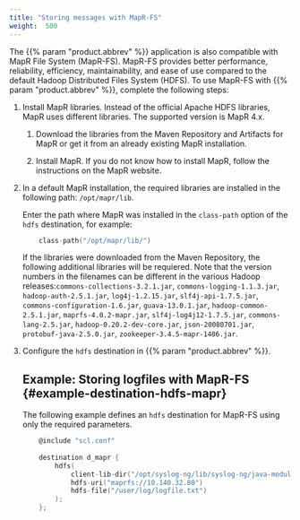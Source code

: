 ```yaml
---
title: "Storing messages with MapR-FS"
weight:  500
---
```

<!-- DISCLAIMER: This file is based on the syslog-ng Open Source Edition documentation https://github.com/balabit/syslog-ng-ose-guides/commit/2f4a52ee61d1ea9ad27cb4f3168b95408fddfdf2 and is used under the terms of The syslog-ng Open Source Edition Documentation License. The file has been modified by Axoflow. -->

The {{% param "product.abbrev" %}} application is also compatible with MapR File System (MapR-FS). MapR-FS provides better performance, reliability, efficiency, maintainability, and ease of use compared to the default Hadoop Distributed Files System (HDFS). To use MapR-FS with {{% param "product.abbrev" %}}, complete the following steps:

1.  Install MapR libraries. Instead of the official Apache HDFS libraries, MapR uses different libraries. The supported version is MapR 4.x.
    
    1.  Download the libraries from the Maven Repository and Artifacts for MapR or get it from an already existing MapR installation.
    
    2.  Install MapR. If you do not know how to install MapR, follow the instructions on the MapR website.

2.  In a default MapR installation, the required libraries are installed in the following path: `/opt/mapr/lib`.
    
    Enter the path where MapR was installed in the `class-path` option of the `hdfs` destination, for example:
    
    ```c
        class-path("/opt/mapr/lib/")
    
    ```
    
    If the libraries were downloaded from the Maven Repository, the following additional libraries will be requiered. Note that the version numbers in the filenames can be different in the various Hadoop releases:`commons-collections-3.2.1.jar`, `commons-logging-1.1.3.jar`, `hadoop-auth-2.5.1.jar`, `log4j-1.2.15.jar`, `slf4j-api-1.7.5.jar`, `commons-configuration-1.6.jar`, `guava-13.0.1.jar`, `hadoop-common-2.5.1.jar`, `maprfs-4.0.2-mapr.jar`, `slf4j-log4j12-1.7.5.jar`, `commons-lang-2.5.jar`, `hadoop-0.20.2-dev-core.jar`, `json-20080701.jar`, `protobuf-java-2.5.0.jar`, `zookeeper-3.4.5-mapr-1406.jar`.

3.  Configure the `hdfs` destination in {{% param "product.abbrev" %}}.
    
    
    ## Example: Storing logfiles with MapR-FS {#example-destination-hdfs-mapr}
    
    The following example defines an `hdfs` destination for MapR-FS using only the required parameters.
    
    ```c
        @include "scl.conf"
        
        destination d_mapr {
            hdfs(
                client-lib-dir("/opt/syslog-ng/lib/syslog-ng/java-modules/:/opt/mapr/lib/")
                hdfs-uri("maprfs://10.140.32.80")
                hdfs-file("/user/log/logfile.txt")
            );
        };
    
    ```
    
